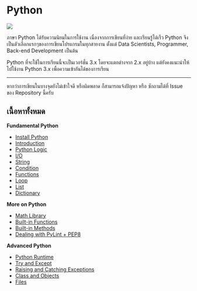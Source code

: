 # Python
![](https://www.python.org/static/community_logos/python-logo-master-v3-TM.png)

ภาษา Python ได้รับความนิยมในการใช้งาน เนื่องจากการเขียนที่ง่าย และเรียนรู้ได้เร็ว Python จึงเป็นตัวเลือกแรกๆของการเขียนโปรแกรมในทุกสายงาน ตั้งแต่ Data Scientists, Programmer, Back-end Development เป็นต้น

Python ที่จะใช้ในการเรียนนี้จะเป็นเวอร์ชั่น 3.x โดยจะแตกต่างจาก 2.x อยู่บ้าง แต่ยังคงแนะนำให้ไปใช้งาน Python 3.x เพื่อความเข้ากันได้ของการเรียน

---

หากว่าการเขียนในบางจุดยังไม่เข้าใจดี หรือผิดพลาด ก็สามารถแจ้งปัญหา หรือ ซักถามได้ที่ Issue ของ Repository นี้ครับ

## เนื้อหาทั้งหมด
**Fundamental Python**
* [Install Python](Python/Installation/)
* [Introduction](Python/Introduction/)
* [Python Logic](Python/Logic/)
* [I/O](Python/IO/)
* [String](Python/String/)
* [Condition](Python/Condition/)
* [Functions](Python/Function/)
* [Loop](Python/Loop/)
* [List](Python/List/)
* [Dictionary](Python/Dictionary/)

**More on Python**
* [Math Library](Python/MathLibrary/)
* [Built-in Functions](Python/BuildInFunctions/)
* [Built-in Methods](Python/BuildInMethod/)
* [Dealing with PyLint + PEP8](Python/PyLint)

**Advanced Python**
* [Python Runtime](Python/Runtime/)
* [Try and Except](Python/TryAndExcept/)
* [Raising and Catching Exceptions](Python/Exception/)
* [Class and Objects](Python/OOP/)
* [Files](Python/File/)